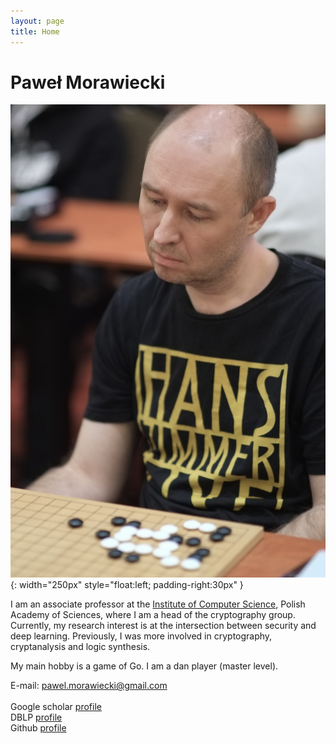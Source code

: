 ```yaml
---
layout: page
title: Home
---
```


# Paweł Morawiecki

![Profile picture](/assets/images/pawel_go.jpeg){: width="250px" style="float:left; padding-right:30px" }

I am an associate professor at the [Institute of Computer Science](https://ipipan.waw.pl/), Polish Academy of Sciences, where I am a head of the cryptography group. Currently, my research interest is at the intersection between security and deep learning. Previously, I was more involved in cryptography, cryptanalysis and logic synthesis.

My main hobby is a game of Go. I am a dan player (master level). 


E-mail: pawel.morawiecki@gmail.com
\
\
Google scholar [profile](https://scholar.google.com/citations?user=eLuRi8oAAAAJ&hl=en) <br>
DBLP [profile](https://dblp.org/pid/94/2786.html) <br>
Github [profile](https://github.com/pawelmorawiecki) <br>

